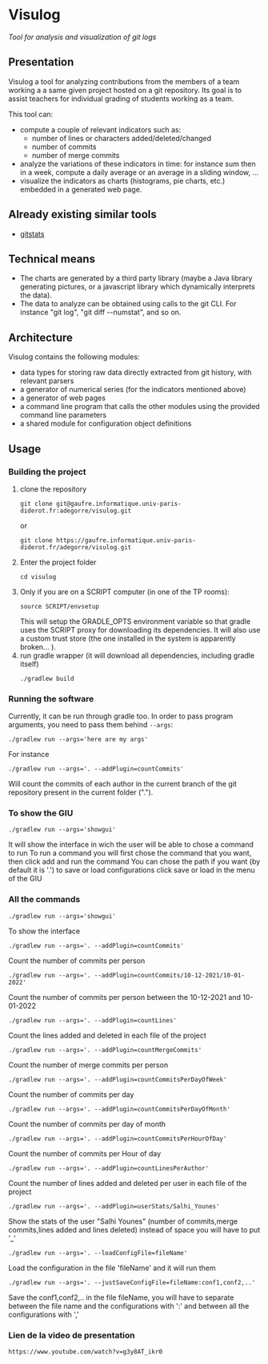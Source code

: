 # Visulog

*Tool for analysis and visualization of git logs*

## Presentation

Visulog a tool for analyzing contributions from the members of a team working a a same given project hosted on a git repository. Its goal is to assist teachers for individual grading of students working as a team.

This tool can:

- compute a couple of relevant indicators such as:
  - number of lines or characters added/deleted/changed
  - number of commits
  - number of merge commits
- analyze the variations of these indicators in time: for instance sum then in a week, compute a daily average or an average in a sliding window, ...
- visualize the indicators as charts (histograms, pie charts, etc.) embedded in a generated web page.

## Already existing similar tools

- [gitstats](https://pypi.org/project/gitstats/) 

## Technical means

- The charts are generated by a third party library (maybe a Java library generating pictures, or a javascript library which dynamically interprets the data).
- The data to analyze can be obtained using calls to the git CLI. For instance "git log", "git diff --numstat", and so on.

## Architecture

Visulog contains the following modules:

- data types for storing raw data directly extracted from git history, with relevant parsers
- a generator of numerical series (for the indicators mentioned above)
- a generator of web pages
- a command line program that calls the other modules using the provided command line parameters
- a shared module for configuration object definitions

## Usage

### Building the project

1. clone the repository
    ```
    git clone git@gaufre.informatique.univ-paris-diderot.fr:adegorre/visulog.git
    ```
   or
    ```
    git clone https://gaufre.informatique.univ-paris-diderot.fr/adegorre/visulog.git
    ```
2. Enter the project folder
    ```
    cd visulog
    ```
3. Only if you are on a SCRIPT computer (in one of the TP rooms):
    ```
    source SCRIPT/envsetup
    ```
    This will setup the GRADLE_OPTS environment variable so that gradle uses the SCRIPT proxy for downloading its dependencies. It will also use a custom trust store (the one installed in the system is apparently broken... ).
4. run gradle wrapper (it will download all dependencies, including gradle itself)
    ```
    ./gradlew build
    ```
### Running the software

Currently, it can be run through gradle too. In order to pass program arguments, you need to pass them behind `--args`:
```
./gradlew run --args='here are my args'
```

For instance

```
./gradlew run --args='. --addPlugin=countCommits'
```

Will count the commits of each author in the current branch of the git repository present in the current folder (".").
### To show the GIU
```
./gradlew run --args='showgui'
```
It will show the interface in wich the user will be able to chose a command to run
To run a command you will first chose the command that you want, then click add and run the command
You can chose the path if you want (by default it is '.')
to save or load configurations click save or load in the menu of the GIU
### All the commands
```
./gradlew run --args='showgui'
```
To show the interface
```
./gradlew run --args='. --addPlugin=countCommits'
```
Count the number of commits per person
```
./gradlew run --args='. --addPlugin=countCommits/10-12-2021/10-01-2022'
```
Count the number of commits per person between the 10-12-2021 and 10-01-2022
```
./gradlew run --args='. --addPlugin=countLines'
```
Count the lines added and deleted in each file of the project
```
./gradlew run --args='. --addPlugin=countMergeCommits'
```
Count the number of merge commits per person
```
./gradlew run --args='. --addPlugin=countCommitsPerDayOfWeek'
```
Count the number of commits per day 
```
./gradlew run --args='. --addPlugin=countCommitsPerDayOfMonth'
```
Count the number of commits per day of month
```
./gradlew run --args='. --addPlugin=countCommitsPerHourOfDay'
```
Count the number of commits per Hour of day
```
./gradlew run --args='. --addPlugin=countLinesPerAuthor'
```
Count the number of lines added and deleted per user in each file of the project
```
./gradlew run --args='. --addPlugin=userStats/Salhi_Younes'
```
Show the stats of the user "Salhi Younes" (number of commits,merge commits,lines added and lines deleted) instead of space you will have to put '_'
```
./gradlew run --args='. --loadConfigFile=fileName'
```
Load the configuration in the file 'fileName' and it will run them
```
./gradlew run --args='. --justSaveConfigFile=fileName:conf1,conf2,..'
```
Save the conf1,conf2,.. in the file fileName, you will have to separate between the file name and the configurations with ':' and between all the configurations with ','
### Lien de la video de presentation
```
https://www.youtube.com/watch?v=g3y8AT_ikr0
```
